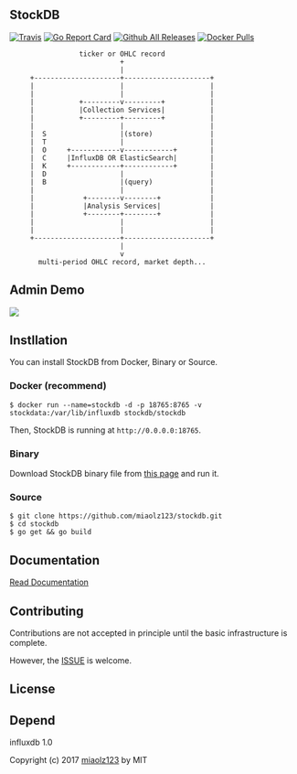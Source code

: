 ## StockDB

[![Travis](https://img.shields.io/travis/miaolz123/stockdb.svg)](https://travis-ci.org/miaolz123/stockdb) [![Go Report Card](https://goreportcard.com/badge/github.com/miaolz123/stockdb)](https://goreportcard.com/report/github.com/miaolz123/stockdb) [![Github All Releases](https://img.shields.io/github/downloads/miaolz123/stockdb/total.svg)](https://github.com/miaolz123/stockdb/releases) [![Docker Pulls](https://img.shields.io/docker/pulls/stockdb/stockdb.svg)](https://hub.docker.com/r/stockdb/stockdb/)

```
                 ticker or OHLC record
                           +
                           |
     +---------------------+---------------------+
     |                     |                     |
     |                     |                     |
     |           +---------v---------+           |
     |           |Collection Services|           |
     |           +---------+---------+           |
     |                     |                     |
     |  S                  |(store)              |
     |  T                  |                     |
     |  O     +------------v------------+        |
     |  C     |InfluxDB OR ElasticSearch|        |
     |  K     +------------+------------+        |
     |  D                  |                     |
     |  B                  |(query)              |
     |                     |                     |
     |            +--------v--------+            |
     |            |Analysis Services|            |
     |            +--------+--------+            |
     |                     |                     |
     |                     |                     |
     +---------------------+---------------------+
                           |
                           v
       multi-period OHLC record, market depth...
```

## Admin Demo

![](https://raw.githubusercontent.com/miaolz123/stockdb/master/resource/admin_chart.png)

## Instllation

You can install StockDB from Docker, Binary or Source.

### Docker (recommend)

``` shell
$ docker run --name=stockdb -d -p 18765:8765 -v stockdata:/var/lib/influxdb stockdb/stockdb
```

Then, StockDB is running at `http://0.0.0.0:18765`.

### Binary

Download StockDB binary file from [this page](https://github.com/miaolz123/stockdb/releases) and run it.

### Source

``` shell
$ git clone https://github.com/miaolz123/stockdb.git
$ cd stockdb
$ go get && go build
```

## Documentation

[Read Documentation](http://docs.stockdb.org/)

## Contributing

Contributions are not accepted in principle until the basic infrastructure is complete.

However, the [ISSUE](https://github.com/miaolz123/stockdb/issues) is welcome.

## License


## Depend
influxdb 1.0

Copyright (c) 2017 [miaolz123](https://github.com/miaolz123) by MIT
